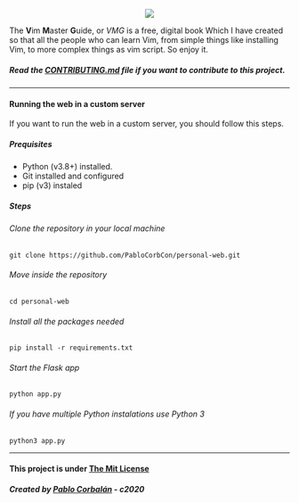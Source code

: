 <p align="center"><img src="https://raw.githubusercontent.com/PabloCorbCon/vmg/main/static/images/logo.png"></p>

The **V**im **M**aster **G**uide, or _VMG_ is a free, digital book Which I have created so that all the people who can learn Vim, from simple things like installing Vim, to more complex things as vim script. So enjoy it.

##### Read the [CONTRIBUTING.md](https://github.com/PabloCorbCon/vmg/blob/main/CONTRIBUTING.md) file if you  want to contribute to this project.
---

#### Running the web in a custom server
If you want to run the web in a custom server, you should follow this steps.
##### Prequisites
* Python (v3.8+) installed.
* Git installed and configured
* pip (v3) instaled
##### Steps
###### Clone the repository in your local machine
```shell
git clone https://github.com/PabloCorbCon/personal-web.git
```
###### Move inside the repository
```shell
cd personal-web
```
###### Install all the packages needed
```shell
pip install -r requirements.txt
```
###### Start the Flask app
```
python app.py
```
###### If you have multiple Python instalations use Python 3
```
python3 app.py
```

---

#### This project is under [The Mit License](https://opensource.org/licenses/MIT)

##### Created by [Pablo Corbalán](https://github.com) - c2020
